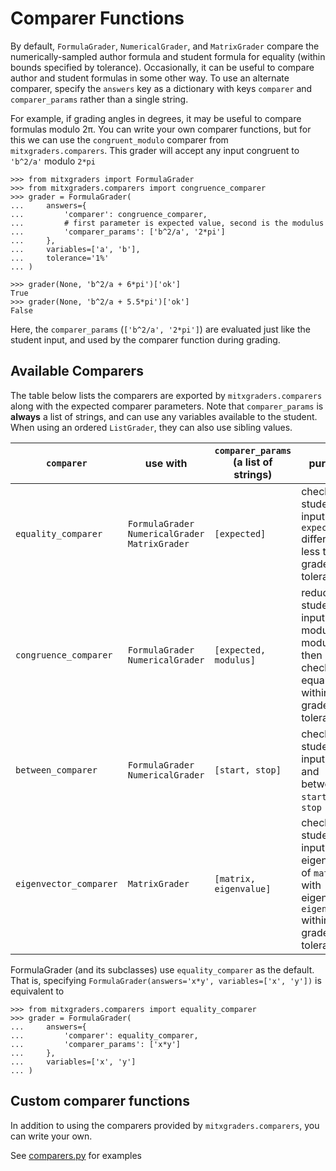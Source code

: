 # Comparer Functions

By default, `FormulaGrader`, `NumericalGrader`, and `MatrixGrader` compare the numerically-sampled author formula and student formula for equality (within bounds specified by tolerance). Occasionally, it can be useful to compare author and student formulas in some other way. To use an alternate comparer, specify the `answers` key as a dictionary with keys `comparer` and `comparer_params` rather than a single string.

 For example, if grading angles in degrees, it may be useful to compare formulas modulo 2&#960;. You can write your own comparer functions, but for this we can use the `congruent_modulo` comparer from `mitxgraders.comparers`. This grader will accept any input congruent to `'b^2/a'` modulo `2*pi`

```pycon
>>> from mitxgraders import FormulaGrader
>>> from mitxgraders.comparers import congruence_comparer
>>> grader = FormulaGrader(
...     answers={
...         'comparer': congruence_comparer,
...         # first parameter is expected value, second is the modulus
...         'comparer_params': ['b^2/a', '2*pi']
...     },
...     variables=['a', 'b'],
...     tolerance='1%'
... )

>>> grader(None, 'b^2/a + 6*pi')['ok']
True
>>> grader(None, 'b^2/a + 5.5*pi')['ok']
False

```

Here, the `comparer_params` (`['b^2/a', '2*pi']`) are evaluated just like the student input, and used by the comparer function during grading.

## Available Comparers

The table below lists the comparers are exported by `mitxgraders.comparers` along with the expected comparer parameters. Note that `comparer_params` is **always** a list of strings, and can use any variables available to the student. When using an ordered `ListGrader`, they can also use sibling values.

| `comparer`   | use with | `comparer_params` <br/> (a list of strings)  | purpose |
|---|---|---|---|
| `equality_comparer` | `FormulaGrader` <br/> `NumericalGrader` <br/> `MatrixGrader` | `[expected]` | checks that student input and `expected` differ by less than grader's tolerance. |
| `congruence_comparer` |  `FormulaGrader` <br/> `NumericalGrader` | `[expected, modulus]` | reduces student input modulo modulus, then checks for equality within grader's tolerance |
| `between_comparer` |  `FormulaGrader` <br/> `NumericalGrader` | `[start, stop]` | checks that student input is real and between `start` and `stop`  |
| `eigenvector_comparer` | `MatrixGrader`  | `[matrix, eigenvalue]`  | checks that student input is an eigenvector of `matrix` with eigenvalue `eigenvalue` within grader's tolerance  |

FormulaGrader (and its subclasses) use `equality_comparer` as the default. That is, specifying `FormulaGrader(answers='x*y', variables=['x', 'y'])` is equivalent to
```pycon
>>> from mitxgraders.comparers import equality_comparer
>>> grader = FormulaGrader(
...     answers={
...         'comparer': equality_comparer,
...         'comparer_params': ['x*y']
...     },
...     variables=['x', 'y']
... )

```

## Custom comparer functions

In addition to using the comparers provided by `mitxgraders.comparers`, you can write your own.

See [comparers.py](https://github.com/mitodl/mitx-grading-library/tree/master/mitxgraders/comparers/comparers.py) for examples
